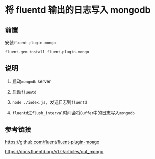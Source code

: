 # 将 fluentd 输出的日志写入 mongodb

## 前置

安装`fluent-plugin-mongo`

```bash
fluent-gem install fluent-plugin-mongo
```

## 说明

1.  启动`mongodb` server

2.  启动`fluentd`

3.  `node ./index.js`，发送日志到`fluentd`

4.  `fluentd`过`flush_interval`时间会将`Buffer`中的日志写入`mongodb`

## 参考链接

https://github.com/fluent/fluent-plugin-mongo

https://docs.fluentd.org/v1.0/articles/out_mongo
